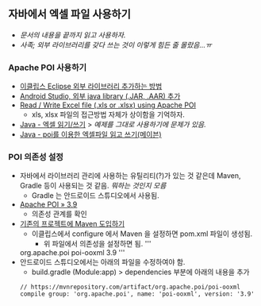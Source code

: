 ## 자바에서 엑셀 파일 사용하기

* _문서의 내용을 끝까지 읽고 사용하자._
* _사족; 외부 라이브러리를 갖다 쓰는 것이 이렇게 힘든 줄 몰랐음...ㅠ_

### Apache POI 사용하기

* [이클립스 Eclipse 외부 라이브러리 추가하는 방법](http://mainia.tistory.com/100)
* [Android Studio, 외부 java library (.JAR, .AAR) 추가](http://technote.kr/212)
* [Read / Write Excel file (.xls or .xlsx) using Apache POI](https://gist.github.com/madan712/3912272)
  - xls, xlsx 파일의 접근방법 자체가 상이함을 기억하자.
* [Java - 엑셀 읽기/쓰기](http://boxfoxs.tistory.com/304) > _예제를 그대로 사용하기에 문제가 있음._
* [Java - poi를 이용한 엑셀파일 읽고 쓰기(메이븐)](http://jlblog.me/56)

### POI 의존성 설정

* 자바에서 라이브러리 관리에 사용하는 유틸리티(?)가 있는 것 같은데 Maven, Gradle 등이 사용되는 것 같음. _뭐하는 것인지 모름_
  - Gradle 는 안드로이드 스튜디오에서 사용됨.
* [Apache POI » 3.9](https://mvnrepository.com/artifact/org.apache.poi/poi-ooxml/3.9)
  - 의존성 관계를 확인
* [기존의 프로젝트에 Maven 도입하기](http://theeye.pe.kr/archives/1583)
  - 이클립스에서 configure 에서 Maven 을 설정하면 pom.xml 파일이 생성됨.
    - 위 파일에서 의존성을 설정하면 됨.
  '''
  <!-- https://mvnrepository.com/artifact/org.apache.poi/poi-ooxml -->
  <dependency>
      <groupId>org.apache.poi</groupId>
      <artifactId>poi-ooxml</artifactId>
      <version>3.9</version>
  </dependency>
  '''
* 안드로이드 스튜디오에서는 아래의 파일을 수정하여야 함.
  - build.gradle (Module:app) > dependencies 부분에 아래의 내용을 추가
  ```
  // https://mvnrepository.com/artifact/org.apache.poi/poi-ooxml
  compile group: 'org.apache.poi', name: 'poi-ooxml', version: '3.9'
  ```
